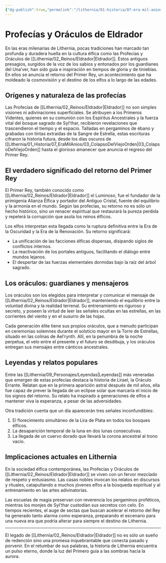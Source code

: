 ```yaml
---
{"dg-publish":true,"permalink":"/lithernia/01-historia/07-era-mil-anios/profecias-y-oraculos-de-eldrador/","title":"Profecías y Oráculos de Eldrador","tags":["lithernia","profecia","elfo","lore"]}
---
```


# Profecías y Oráculos de Eldrador

En las eras milenarias de Lithernia, pocas tradiciones han marcado tan profunda y duradera huella en la cultura élfica como las Profecías y Oráculos de [[Lithernia/02_Reinos/Eldrador\|Eldrador]]. Estos antiguos presagios, surgidos de la voz de los sabios y entonados por los guardianes del Una’ver, han sido guía e inspiración en tiempos de gloria y de tinieblas. En ellos se anuncia el retorno del Primer Rey, un acontecimiento que ha moldeado la cosmovisión y el destino de los elfos a lo largo de las edades.

## Orígenes y naturaleza de las profecías

Las Profecías de [[Lithernia/02_Reinos/Eldrador\|Eldrador]] no son simples visiones ni adivinaciones superficiales. Se atribuyen a los Primeros Videntes, quienes en su comunión con los Espíritus Ancestrales y la fuerza vital del bosque sagrado de Syl’thar, recibieron revelaciones que trascendieron el tiempo y el espacio. Talladas en pergaminos de ébano y grabadas con tintas extraídas de la Sangre de Estrella, estas escrituras cifraron la historia futura, desde los días oscuros de [[Lithernia/01_Historia/07_EraMilAnios/03_ColapsoDelViejoOrden\|03_ColapsoDelViejoOrden]] hasta el glorioso amanecer que anuncia el regreso del Primer Rey.

## El verdadero significado del retorno del Primer Rey

El Primer Rey, también conocido como [[Lithernia/02_Reinos/Eldrador\|Eldrador]] el Luminoso, fue el fundador de la primigenia Alianza Élfica y portador del Antiguo Cristal, fuente del equilibrio y la armonía en el mundo. Según las profecías, su retorno no es sólo un hecho histórico, sino un renacer espiritual que restaurará la pureza perdida y repelerá la corrupción que asola los reinos élficos.

Los elfos interpretan esta llegada como la ruptura definitiva entre la Era de la Oscuridad y la Era de la Renovación. Su retorno significará:

- La unificación de las facciones élficas dispersas, disipando siglos de conflictos internos.  
- La reactivación de los portales antiguos, facilitando el diálogo entre mundos lejanos.  
- El despertar de las fuerzas elementales dormidas bajo la raíz del árbol sagrado.

## Los oráculos: guardianes y mensajeros

Los oráculos son los elegidos para interpretar y comunicar el mensaje de [[Lithernia/02_Reinos/Eldrador\|Eldrador]], manteniendo el equilibrio entre la voluntad divina y la realidad terrenal. Su entrenamiento es riguroso y secreto, y poseen la virtud de leer las señales ocultas en las estrellas, en las corrientes del viento y en el susurro de las hojas.  

Cada generación élite tiene sus propios oráculos, que a menudo participan en ceremonias solemnes durante el solsticio mayor en la Torre de Estrellas, situado en las colinas de Ael’rynth. Allí, en la penumbra de la noche perpetua, el velo entre el presente y el futuro se desdibuja, y los oráculos entregan sus mensajes entre cánticos ancestrales.

## Leyendas y relatos populares

Entre las [[Lithernia/09_Personajes/Leyendas\|Leyendas]] más veneradas que emergen de estas profecías destaca la historia de Lirael, la Oráculo Errante. Relatan que en la primera aparición astral después de mil años, ella fue capaz de prever la llegada de un eclipse solar que marcaría el inicio de los signos del retorno. Su relato ha inspirado a generaciones de elfos a mantener viva la esperanza, a pesar de las adversidades.

Otra tradición cuenta que un día aparecerán tres señales inconfundibles:  

1. El florecimiento simultáneo de la Lira de Plata en todos los bosques élficos.  
2. La desaparición temporal de la luna en dos lunas consecutivas.  
3. La llegada de un cuervo dorado que llevará la corona ancestral al trono vacío.

## Implicaciones actuales en Lithernia

En la sociedad élfica contemporánea, las Profecías y Oráculos de [[Lithernia/02_Reinos/Eldrador\|Eldrador]] se viven con un fervor mezclado de respeto y entusiasmo. Las casas nobles invocan los relatos en discursos y rituales, catapultando a muchos jóvenes elfos a la búsqueda espiritual y al entrenamiento en las artes adivinatorias. 

Las escuelas de magia preservan con reverencia los pergaminos proféticos, mientras los monjes de Syl’thar custodían sus secretos con celo. En tiempos recientes, el auge de sectas que buscan acelerar el retorno del Rey ha generado tanto alarma como esperanza, preparando el escenario para una nueva era que podría alterar para siempre el destino de Lithernia.

---

El legado de [[Lithernia/02_Reinos/Eldrador\|Eldrador]] no es sólo un sueño de redención sino una promesa inquebrantable que conecta pasado y porvenir. En el retumbar de sus palabras, la historia de Lithernia encuentra un pulso eterno, donde la luz del Primero guía a las sombras hacia la aurora.